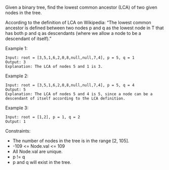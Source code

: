 Given a binary tree, find the lowest common ancestor (LCA) of two given nodes in the tree.

According to the definition of LCA on Wikipedia: “The lowest common ancestor is defined between two nodes p and q as the lowest node in T that has both p and q as descendants (where we allow a node to be a descendant of itself).”


Example 1:
```
Input: root = [3,5,1,6,2,0,8,null,null,7,4], p = 5, q = 1
Output: 3
Explanation: The LCA of nodes 5 and 1 is 3.
```

Example 2:
```
Input: root = [3,5,1,6,2,0,8,null,null,7,4], p = 5, q = 4
Output: 5
Explanation: The LCA of nodes 5 and 4 is 5, since a node can be a descendant of itself according to the LCA definition.
```

Example 3:
```
Input: root = [1,2], p = 1, q = 2
Output: 1
```

Constraints:

- The number of nodes in the tree is in the range [2, 105].
- -109 <= Node.val <= 109
- All Node.val are unique.
- p != q
- p and q will exist in the tree.